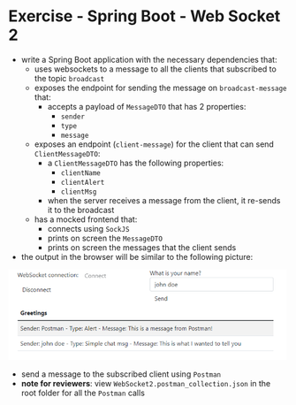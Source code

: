 # Exercise - Spring Boot - Web Socket 2
* write a Spring Boot application with the necessary dependencies that:
  * uses websockets to a message to all the clients that subscribed to the topic `broadcast`
  * exposes the endpoint for sending the message on `broadcast-message` that:
    * accepts a payload of `MessageDTO` that has 2 properties:
      * `sender`
      * `type`
      * `message`
  * exposes an endpoint (`client-message`) for the client that can send `ClientMessageDTO`:
    * a `ClientMessageDTO` has the following properties:
      * `clientName`
      * `clientAlert`
      * `clientMsg`
    * when the server receives a message from the client, it re-sends it to the broadcast
  * has a mocked frontend that:
    * connects using `SockJS`
    * prints on screen the `MessageDTO`
    * prints on screen the messages that the client sends
* the output in the browser will be similar to the following picture:

![](output.PNG)

* send a message to the subscribed client using `Postman`
* **note for reviewers**: view `WebSocket2.postman_collection.json` in the root folder for all the `Postman` calls
